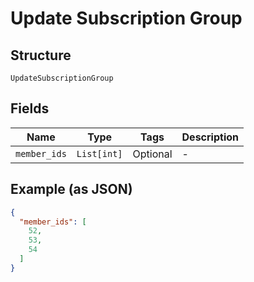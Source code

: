 
# Update Subscription Group

## Structure

`UpdateSubscriptionGroup`

## Fields

| Name | Type | Tags | Description |
|  --- | --- | --- | --- |
| `member_ids` | `List[int]` | Optional | - |

## Example (as JSON)

```json
{
  "member_ids": [
    52,
    53,
    54
  ]
}
```

